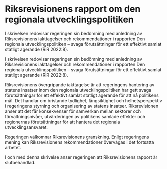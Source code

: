 # Riksrevisionens rapport om den regionala utvecklingspolitiken

I skrivelsen redovisar regeringen sin bedömning med anledning av Riksrevisionens iakttagelser och rekommendationer i rapporten Den regionala utvecklingspolitiken – svaga förutsättningar för ett effektivt samlat statligt agerande (RiR 2022:8).

I skrivelsen redovisar regeringen sin bedömning med anledning av Riksrevisionens iakttagelser och rekommendationer i rapporten Den regionala utvecklingspolitiken – svaga förutsättningar för ett effektivt samlat statligt agerande (RiR 2022:8).

Riksrevisionens övergripande iakttagelse är att regeringens hantering av statens insatser inom den regionala utvecklingspolitiken har gett svaga förutsättningar för ett effektivt samlat statligt agerande för att nå politikens mål. Det handlar om bristande tydlighet, långsiktighet och helhetsperspektiv i regeringens styrning och organisering av statens insatser. Riksrevisionen anser att det får konsekvenser för samverkan mellan sektorer och förvaltningsnivåer, utvärderingen av politikens samlade effekter och regionernas förutsättningar för att hantera det regionala utvecklingsansvaret.

Regeringen välkomnar Riksrevisionens granskning. Enligt regeringens mening kan Riksrevisionens rekommendationer övervägas i det fortsatta arbetet.

I och med denna skrivelse anser regeringen att Riksrevisionens rapport är slutbehandlad.
